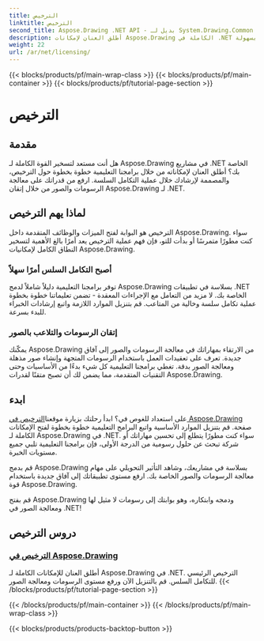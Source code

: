 ```yaml
---
title: الترخيص
linktitle: الترخيص
second_title: Aspose.Drawing .NET API - بديل لـ System.Drawing.Common
description: أطلق العنان لإمكانات Aspose.Drawing الكاملة في .NET من خلال دروس الترخيص السلسة. يمكنك الدمج بسهولة ورفع مستوى الرسومات ومعالجة الصور بسهولة.
weight: 22
url: /ar/net/licensing/
---
```


{{< blocks/products/pf/main-wrap-class >}}
{{< blocks/products/pf/main-container >}}
{{< blocks/products/pf/tutorial-page-section >}}

# الترخيص


## مقدمة

هل أنت مستعد لتسخير القوة الكاملة لـ Aspose.Drawing في مشاريع .NET الخاصة بك؟ أطلق العنان لإمكاناته من خلال برامجنا التعليمية خطوة بخطوة حول الترخيص، والمصممة لإرشادك خلال عملية التكامل السلسة. ارفع من قدراتك على معالجة الرسومات والصور من خلال إتقان Aspose.Drawing لـ .NET.

## لماذا يهم الترخيص

الترخيص هو البوابة لفتح الميزات والوظائف المتقدمة داخل Aspose.Drawing. سواء كنت مطورًا متمرسًا أو بدأت للتو، فإن فهم عملية الترخيص يعد أمرًا بالغ الأهمية لتسخير النطاق الكامل لإمكانيات Aspose.Drawing.

### أصبح التكامل السلس أمرًا سهلاً

توفر برامجنا التعليمية دليلاً شاملاً لدمج Aspose.Drawing بسلاسة في تطبيقات .NET الخاصة بك. لا مزيد من التعامل مع الإجراءات المعقدة - تضمن تعليماتنا خطوة بخطوة عملية تكامل سلسة وخالية من المتاعب. قم بتنزيل الموارد اللازمة واتبع إرشادات الخبراء للبدء بسرعة.

### إتقان الرسومات والتلاعب بالصور

يمكّنك Aspose.Drawing من الارتقاء بمهاراتك في معالجة الرسومات والصور إلى آفاق جديدة. تعرف على تعقيدات العمل باستخدام الرسومات المتجهة وإنشاء صور مذهلة ومعالجة الصور بدقة. تغطي برامجنا التعليمية كل شيء بدءًا من الأساسيات وحتى التقنيات المتقدمة، مما يضمن لك أن تصبح متقنًا لقدرات Aspose.Drawing.

## ابدء

 على استعداد للغوص في؟ ابدأ رحلتك بزيارة موقعنا[الترخيص في Aspose.Drawing](./licensing/) صفحة. قم بتنزيل الموارد الأساسية واتبع البرامج التعليمية خطوة بخطوة لفتح الإمكانات الكاملة لـ Aspose.Drawing في .NET. سواء كنت مطورًا يتطلع إلى تحسين مهاراتك أو شركة تبحث عن حلول رسومية من الدرجة الأولى، فإن برامجنا التعليمية تلبي جميع مستويات الخبرة.

قم بدمج Aspose.Drawing بسلاسة في مشاريعك، وشاهد التأثير التحويلي على مهام معالجة الرسومات والصور الخاصة بك. ارفع مستوى تطبيقاتك إلى آفاق جديدة باستخدام قوة Aspose.Drawing.

قم بفتح Aspose.Drawing ودمجه وابتكاره، وهو بوابتك إلى رسومات لا مثيل لها ومعالجة الصور في .NET!
## دروس الترخيص
### [الترخيص في Aspose.Drawing](./licensing/)
أطلق العنان للإمكانات الكاملة لـ Aspose.Drawing في .NET. الترخيص الرئيسي للتكامل السلس. قم بالتنزيل الآن ورفع مستوى الرسومات ومعالجة الصور.
{{< /blocks/products/pf/tutorial-page-section >}}

{{< /blocks/products/pf/main-container >}}
{{< /blocks/products/pf/main-wrap-class >}}

{{< blocks/products/products-backtop-button >}}
